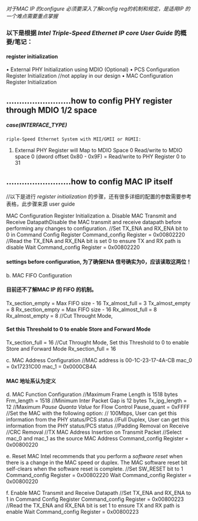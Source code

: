 *对于MAC IP 的configure 必须要深入了解config reg的机制和规定，是适用IP 的一个难点需要重点掌握*

### 以下是根据 *Intel Triple-Speed Ethernet IP core User Guide* 的概要/笔记：

#### register initialization
• External PHY Initialization using MDIO (Optional)
• PCS Configuration Register Initialization //not applay in our design
• MAC Configuration Register Initialization
## .........................how to config PHY register through MDIO 1/2 space
##### case(INTERFACE_TYPE)
	riple-Speed Ethernet System with MII/GMII or RGMII:
1. External PHY Register will Map to MDIO Space 0
Read/write to MDIO space 0 (dword offset 0x80 - 0x9F) = Read/write to PHY
Register 0 to 31

## .........................how to config MAC IP itself
//以下是进行 *register initialization* 的步骤，还有很多详细的配置的参数需要参考表格，此步骤来源 user guide

MAC Configuration Register Initialization
a.
Disable MAC Transmit and Receive DatapathDisable the MAC transmit and
receive datapath before performing any changes to configuration.
//Set TX_ENA and RX_ENA bit to 0 in Command Config Register
Command_config Register = 0x00802220
//Read the TX_ENA and RX_ENA bit is set 0 to ensure TX and RX path is
disable
Wait Command_config Register = 0x00802220
#### settings before configuration, 为了确保ENA 信号确实为0，应该读取这两位！
b.
MAC FIFO Configuration
#### 目前还不了解MAC IP 的 FIFO 的机制。
Tx_section_empty = Max FIFO size - 16
Tx_almost_full = 3
Tx_almost_empty = 8
Rx_section_empty = Max FIFO size - 16
Rx_almost_full = 8
Rx_almost_empty = 8
//Cut Throught Mode, 
#### Set this Threshold to 0 to enable Store and Forward Mode
Tx_section_full = 16
//Cut Throught Mode, Set this Threshold to 0 to enable Store and Forward
Mode
Rx_section_full = 16

c.
MAC Address Configuration
//MAC address is 00-1C-23-17-4A-CB
mac_0 = 0x17231C00
mac_1 = 0x0000CB4A
#### MAC 地址系认为定义

d.
MAC Function Configuration
//Maximum Frame Length is 1518 bytes
Frm_length = 1518
//Minimum Inter Packet Gap is 12 bytes
Tx_ipg_length = 12
//Maximum *Pause Quanta Value* for Flow Control
Pause_quant = 0xFFFF
//Set the MAC with the following option:
// 100Mbps, User can get this information from the PHY status/PCS status
//Full Duplex, User can get this information from the PHY status/PCS status
//Padding Removal on Receive
//CRC Removal
//TX MAC Address Insertion on Transmit Packet
//Select mac_0 and mac_1 as the source MAC Address
Command_config Register = 0x00800220

e.
Reset MAC
Intel recommends that you perform a *software reset* when there is a change in
the MAC speed or duplex. The MAC software reset bit self-clears when the
software reset is complete.
//Set SW_RESET bit to 1
Command_config Register = 0x00802220
Wait Command_config Register = 0x00800220

f.
Enable MAC Transmit and Receive Datapath
//Set TX_ENA and RX_ENA to 1 in Command Config Register
Command_config Register = 0x00800223
//Read the TX_ENA and RX_ENA bit is set 1 to ensure TX and RX path is
enable
Wait Command_config Register = 0x00800223


